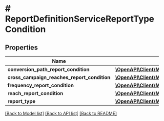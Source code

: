 # # ReportDefinitionServiceReportTypeCondition

## Properties

Name | Type | Description | Notes
------------ | ------------- | ------------- | -------------
**conversion_path_report_condition** | [**\OpenAPI\Client\Model\ReportDefinitionServiceConversionPathReportCondition**](ReportDefinitionServiceConversionPathReportCondition.md) |  | [optional]
**cross_campaign_reaches_report_condition** | [**\OpenAPI\Client\Model\ReportDefinitionServiceCrossCampaignReachesReportCondition**](ReportDefinitionServiceCrossCampaignReachesReportCondition.md) |  | [optional]
**frequency_report_condition** | [**\OpenAPI\Client\Model\ReportDefinitionServiceFrequencyReportCondition**](ReportDefinitionServiceFrequencyReportCondition.md) |  | [optional]
**reach_report_condition** | [**\OpenAPI\Client\Model\ReportDefinitionServiceReachReportCondition**](ReportDefinitionServiceReachReportCondition.md) |  | [optional]
**report_type** | [**\OpenAPI\Client\Model\ReportDefinitionServiceType**](ReportDefinitionServiceType.md) |  | [optional]

[[Back to Model list]](../../README.md#models) [[Back to API list]](../../README.md#endpoints) [[Back to README]](../../README.md)
